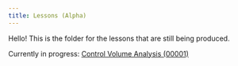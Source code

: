 ```yaml
---
title: Lessons (Alpha)
---
```

Hello! This is the folder for the lessons that are still being produced.

Currently in progress:
[Control Volume Analysis (00001)](control-volumes/index.html)

